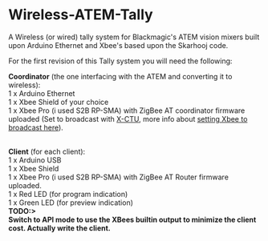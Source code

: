 Wireless-ATEM-Tally
===================

A Wireless (or wired) tally system for Blackmagic's ATEM vision mixers built upon Arduino Ethernet and Xbee's based upon the Skarhooj code.

For the first revision of this Tally system you will need the following:

<b>Coordinator</b> (the one interfacing with the ATEM and converting it to wireless):<br />
1 x Arduino Ethernet<br />
1 x Xbee Shield of your choice<br />
1 x Xbee Pro (i used S2B RP-SMA) with ZigBee AT coordinator firmware uploaded (Set to broadcast with <a href="http://www.digi.com/support/productdetail?pid=3352">X-CTU</a>, more info about <a href="https://sites.google.com/site/xbeetutorial/xbee-introduction/zigbee_setup">setting Xbee to broadcast here</a>).<br />

<br />
<b>Client</b> (for each client):<br />
1 x Arduino USB<br />
1 x Xbee Shield<br />
1 x Xbee Pro (i used S2B RP-SMA) with ZigBee AT Router firmware uploaded.<br />
1 x Red LED (for program indication)<br />
1 x Green LED (for preview indication)
<br />
<b>TODO:><b><br />
Switch to API mode to use the XBees builtin output to minimize the client cost.
Actually write the client.